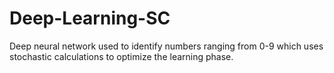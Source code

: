 # Deep-Learning-SC
Deep neural network used to identify numbers ranging from 0-9 which uses stochastic calculations to optimize the learning phase.
